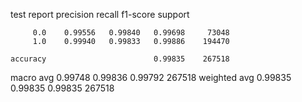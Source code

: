 test report
              precision    recall  f1-score   support

         0.0    0.99556   0.99840   0.99698     73048
         1.0    0.99940   0.99833   0.99886    194470

    accuracy                        0.99835    267518
   macro avg    0.99748   0.99836   0.99792    267518
weighted avg    0.99835   0.99835   0.99835    267518

